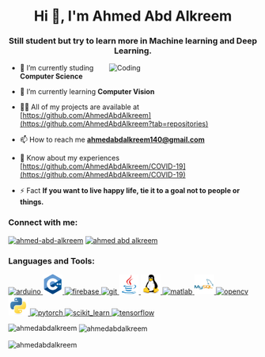 <h1 align="center">Hi 👋, I'm Ahmed Abd Alkreem</h1>
<h3 align="center">Still student but try to learn more in Machine learning and Deep Learning.</h3>

<img align="right" alt = "Coding" width = 300 src ="https://thenextweb.com/wp-content/blogs.dir/1/files/2014/08/djigif.gif">



- 🔭 I’m currently studing **Computer Science** 
- 🌱 I’m currently learning **Computer Vision**

- 👨‍💻 All of my projects are available at [https://github.com/AhmedAbdAlkreem](https://github.com/AhmedAbdAlkreem?tab=repositories)

- 📫 How to reach me **ahmedabdalkreem140@gmail.com**

- 📄 Know about my experiences [https://github.com/AhmedAbdAlkreem/COVID-19](https://github.com/AhmedAbdAlkreem/COVID-19)

- ⚡ Fact **If you want to live happy life, tie it to a goal not to people or things.**

<h3 align="left">Connect with me:</h3>
<p align="left">
<a href="https://linkedin.com/in/ahmed-abd-alkreem" target="blank"><img align="center" src="https://raw.githubusercontent.com/rahuldkjain/github-profile-readme-generator/master/src/images/icons/Social/linked-in-alt.svg" alt="ahmed-abd-alkreem" height="30" width="40" /></a>
<a href="https://fb.com/ahmed abd alkreem" target="blank"><img align="center" src="https://raw.githubusercontent.com/rahuldkjain/github-profile-readme-generator/master/src/images/icons/Social/facebook.svg" alt="ahmed abd alkreem" height="30" width="40" /></a>
</p>

<h3 align="left">Languages and Tools:</h3>
<p align="left"> <a href="https://www.arduino.cc/" target="_blank" rel="noreferrer"> <img src="https://cdn.worldvectorlogo.com/logos/arduino-1.svg" alt="arduino" width="40" height="40"/> </a> <a href="https://www.w3schools.com/cpp/" target="_blank" rel="noreferrer"> <img src="https://raw.githubusercontent.com/devicons/devicon/master/icons/cplusplus/cplusplus-original.svg" alt="cplusplus" width="40" height="40"/> </a> <a href="https://firebase.google.com/" target="_blank" rel="noreferrer"> <img src="https://www.vectorlogo.zone/logos/firebase/firebase-icon.svg" alt="firebase" width="40" height="40"/> </a> <a href="https://git-scm.com/" target="_blank" rel="noreferrer"> <img src="https://www.vectorlogo.zone/logos/git-scm/git-scm-icon.svg" alt="git" width="40" height="40"/> </a> <a href="https://www.java.com" target="_blank" rel="noreferrer"> <img src="https://raw.githubusercontent.com/devicons/devicon/master/icons/java/java-original.svg" alt="java" width="40" height="40"/> </a> <a href="https://www.linux.org/" target="_blank" rel="noreferrer"> <img src="https://raw.githubusercontent.com/devicons/devicon/master/icons/linux/linux-original.svg" alt="linux" width="40" height="40"/> </a> <a href="https://www.mathworks.com/" target="_blank" rel="noreferrer"> <img src="https://upload.wikimedia.org/wikipedia/commons/2/21/Matlab_Logo.png" alt="matlab" width="40" height="40"/> </a> <a href="https://www.mysql.com/" target="_blank" rel="noreferrer"> <img src="https://raw.githubusercontent.com/devicons/devicon/master/icons/mysql/mysql-original-wordmark.svg" alt="mysql" width="40" height="40"/> </a> <a href="https://opencv.org/" target="_blank" rel="noreferrer"> <img src="https://www.vectorlogo.zone/logos/opencv/opencv-icon.svg" alt="opencv" width="40" height="40"/> </a> <a href="https://www.python.org" target="_blank" rel="noreferrer"> <img src="https://raw.githubusercontent.com/devicons/devicon/master/icons/python/python-original.svg" alt="python" width="40" height="40"/> </a> <a href="https://pytorch.org/" target="_blank" rel="noreferrer"> <img src="https://www.vectorlogo.zone/logos/pytorch/pytorch-icon.svg" alt="pytorch" width="40" height="40"/> </a> <a href="https://scikit-learn.org/" target="_blank" rel="noreferrer"> <img src="https://upload.wikimedia.org/wikipedia/commons/0/05/Scikit_learn_logo_small.svg" alt="scikit_learn" width="40" height="40"/> </a> <a href="https://www.tensorflow.org" target="_blank" rel="noreferrer"> <img src="https://www.vectorlogo.zone/logos/tensorflow/tensorflow-icon.svg" alt="tensorflow" width="40" height="40"/> </a> </p>

<p><img align="left" src="https://github-readme-stats.vercel.app/api/top-langs?username=ahmedabdalkreem&show_icons=true&locale=en&layout=compact" alt="ahmedabdalkreem" /></p>

<p>&nbsp;<img align="center" src="https://github-readme-stats.vercel.app/api?username=ahmedabdalkreem&show_icons=true&locale=en" alt="ahmedabdalkreem" /></p>

<p><img align="center" src="https://github-readme-streak-stats.herokuapp.com/?user=ahmedabdalkreem&" alt="ahmedabdalkreem" /></p>


